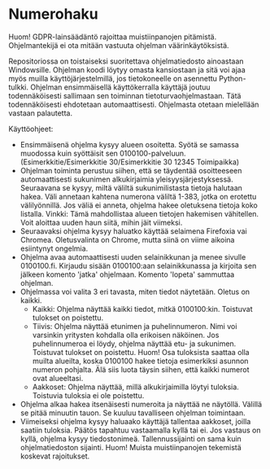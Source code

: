 # Numerohaku

Huom! GDPR-lainsäädäntö rajoittaa muistiinpanojen pitämistä. Ohjelmantekijä ei ota mitään vastuuta ohjelman väärinkäytöksistä.

Repositoriossa on toistaiseksi suoritettava ohjelmatiedosto ainoastaan Windowsille. Ohjelman koodi löytyy omasta kansiostaan ja sitä voi ajaa myös muilla käyttöjärjestelmillä, jos tietokoneelle on asennettu Python-tulkki. Ohjelman ensimmäisellä käyttökerralla käyttäjä joutuu todennäköisesti sallimaan sen toiminnan tietoturvaohjelmastaan. Tätä todennäköisesti ehdotetaan automaattisesti. Ohjelmasta otetaan mielellään vastaan palautetta.

Käyttöohjeet:
* Ensimmäisenä ohjelma kysyy alueen osoitetta. Syötä se samassa muodossa kuin syöttäisit sen 0100100-palveluun. (Esimerkkitie/Esimerkkitie 30/Esimerkkitie 30 12345 Toimipaikka)
* Ohjelman toiminta perustuu siihen, että se täydentää osoitteeseen automaattisesti sukunimen alkukirjaimia yleisyysjärjestyksessä. Seuraavana se kysyy, miltä väliltä sukunimilistasta tietoja halutaan hakea. Väli annetaan kahtena numerona väliltä 1-383, jotka on erotettu välilyönnillä. Jos väliä ei anneta, ohjelma hakee oletuksena tietoja koko listalla. Vinkki: Tämä mahdollistaa alueen tietojen hakemisen vähitellen. Voit aloittaa uuden haun siitä, mihin jäit viimeksi.
* Seuraavaksi ohjelma kysyy haluatko käyttää selaimena Firefoxia vai Chromea. Oletusvalinta on Chrome, mutta siinä on viime aikoina esiintynyt ongelmia.
* Ohjelma avaa automaattisesti uuden selainikkunan ja menee sivulle 0100100.fi. Kirjaudu sisään 0100100:aan selainikkunassa ja kirjoita sen jälkeen komento 'jatka' ohjelmaan. Komento 'lopeta' sammuttaa ohjelman. 
* Ohjelmassa voi valita 3 eri tavasta, miten tiedot näytetään. Oletus on kaikki.
  * Kaikki: Ohjelma näyttää kaikki tiedot, mitkä 0100100:kin. Toistuvat tulokset on poistettu.
  * Tiivis: Ohjelma näyttää etunimen ja puhelinnumeron. Nimi voi varsinkin yritysten kohdalla olla erikoisen näköinen. Jos puhelinnumeroa ei löydy, ohjelma näyttää etu- ja sukunimen. Toistuvat tulokset on poistettu. Huom! Osa tuloksista saattaa olla muilta alueilta, koska 0100100 hakee tietoja esimerkiksi asunnon numeron pohjalta. Älä siis luota täysin siihen, että kaikki numerot ovat alueeltasi.
  * Aakkoset: Ohjelma näyttää, millä alkukirjaimilla löytyi tuloksia. Toistuvia tuloksia ei ole poistettu.
* Ohjelma alkaa hakea itsenäisesti numeroita ja näyttää ne näytöllä. Välillä se pitää minuutin tauon. Se kuuluu tavalliseen ohjelman toimintaan.
* Viimeiseksi ohjelma kysyy haluaako käyttäjä tallentaa aakkoset, joilla saatiin tuloksia. Päätös tapahtuu vastaamalla kyllä tai ei. Jos vastaus on kyllä, ohjelma kysyy tiedostonimeä. Tallennussijainti on sama kuin ohjelmatiedoston sijainti. Huom! Muista muistiinpanojen tekemistä koskevat rajoitukset.
